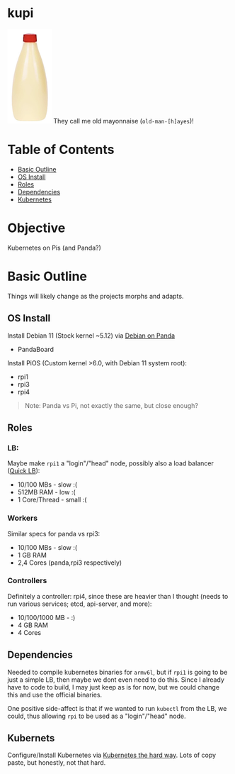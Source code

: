 # kupi
![image](images/kupi.png)
They call me old mayonnaise (`old-man-[h]ayes`)!

# Table of Contents
* [Basic Outline](#basic-outline)
* [OS Install](#os-install)
* [Roles](#roles)
* [Dependencies](#dependencies)
* [Kubernetes](#kubernets)

# Objective
Kubernetes on Pis (and Panda?)

# Basic Outline
Things will likely change as the projects morphs and adapts.

## OS Install

Install Debian 11 (Stock kernel ~5.12) via [Debian on Panda](https://forum.digikey.com/t/debian-getting-started-with-the-pandaboard/12839)
* PandaBoard

Install PiOS (Custom kernel >6.0, with Debian 11 system root):

* rpi1
* rpi3
* rpi4

> Note: Panda vs Pi, not exactly the same, but close enough?

## Roles
### LB:
Maybe make `rpi1` a "login"/"head" node, possibly also a load balancer ([Quick LB](https://www.pluralsight.com/cloud-guru/labs/aws/setting-up-a-frontend-load-balancer-for-the-kubernetes-api
)):

* 10/100 MBs - slow :(
* 512MB RAM - low :(
* 1 Core/Thread - small :(

### Workers
Similar specs for panda vs rpi3:

* 10/100 MBs - slow :(
* 1 GB RAM
* 2,4 Cores (panda,rpi3 respectively)

### Controllers
Definitely a controller: rpi4, since these are heavier than I thought (needs to run various services; etcd, api-server, and more):

* 10/100/1000 MB - :)
* 4 GB RAM
* 4 Cores

## Dependencies
Needed to compile kubernetes binaries for `armv6l`, but if `rpi1` is going to be just a simple LB, then maybe we dont even need to do this.
Since I already have to code to build, I may just keep as is for now, but we could change this and use the official binaries.

One positive side-affect is that if we wanted to run `kubectl` from the LB, we could, thus allowing `rpi` to be used as a "login"/"head" node.

## Kubernets
Configure/Install Kubernetes via [Kubernetes the hard way](https://github.com/kelseyhightower/kubernetes-the-hard-way/).
Lots of copy paste, but honestly, not that hard.

